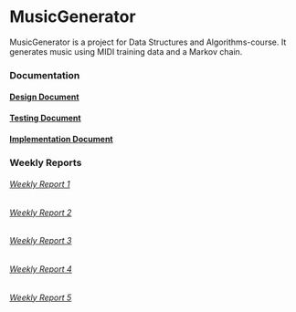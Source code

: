 # MusicGenerator
MusicGenerator is a project for Data Structures and Algorithms-course. It generates music using MIDI training data and a Markov chain.

### Documentation

#### [Design Document](https://github.com/AapoTuulentie/MusicGenerator/blob/main/Documentation/Design_document.md)

#### [Testing Document](https://github.com/AapoTuulentie/MusicGenerator/blob/main/Documentation/Testing_document.md)

#### [Implementation Document](https://github.com/AapoTuulentie/MusicGenerator/blob/main/Documentation/Implementation_document.md)

### Weekly Reports

###### [Weekly Report 1](https://github.com/AapoTuulentie/MusicGenerator/blob/main/Documentation/Weekly_report1.md)

###### [Weekly Report 2](https://github.com/AapoTuulentie/MusicGenerator/blob/main/Documentation/Weekly_report2.md)

###### [Weekly Report 3](https://github.com/AapoTuulentie/MusicGenerator/blob/main/Documentation/Weekly_report3.md)

###### [Weekly Report 4](https://github.com/AapoTuulentie/MusicGenerator/blob/main/Documentation/Weekly_report4.md)

###### [Weekly Report 5](https://github.com/AapoTuulentie/MusicGenerator/blob/main/Documentation/Weekly_report5.md)
